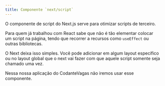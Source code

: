 ```yaml
---
title: Componente `next/script`
---
```



O componente de script do Next.js serve para otimizar scripts de terceiro.

Para quem já trabalhou com React sabe que não é tão elementar colocar um script na página, tendo que recorrer a recursos como `useEffect` ou outras bibliotecas.

O Next deixa isso simples. Você pode adicionar em algum layout específico ou no layout global que o next vai fazer com que aquele script somente seja chamado uma vez.

Nessa nossa aplicação do CodanteVagas não iremos usar esse componente.
